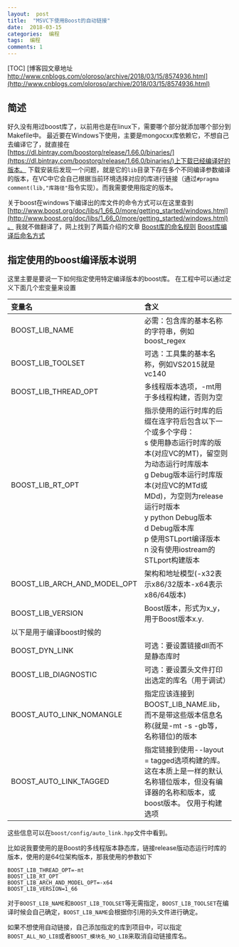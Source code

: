 ```yaml
---
layout:  post
title:  "MSVC下使用Boost的自动链接"
date:  2018-03-15
categories:  编程
tags:  编程
comments: 1
---
```


[TOC]
[博客园文章地址 http://www.cnblogs.com/oloroso/archive/2018/03/15/8574936.html](http://www.cnblogs.com/oloroso/archive/2018/03/15/8574936.html)
## 简述
好久没有用过boost库了，以前用也是在linux下，需要哪个部分就添加哪个部分到Makefile中。
最近要在Windows下使用，主要是mongocxx库依赖它，不想自己去编译它了，就直接在[https://dl.bintray.com/boostorg/release/1.66.0/binaries/](https://dl.bintray.com/boostorg/release/1.66.0/binaries/)上下载已经编译好的版本。
下载安装后发现一个问题，就是它的`lib`目录下存在多个不同编译参数编译的版本，在VC中它会自己根据当前环境选择对应的库进行链接（通过`#pragma comment(lib,"库路径"`指令实现）。而我需要使用指定的版本。

关于boost在windows下编译出的库文件的命令方式可以在这里查到[http://www.boost.org/doc/libs/1_66_0/more/getting_started/windows.html](http://www.boost.org/doc/libs/1_66_0/more/getting_started/windows.html)。
我就不做翻译了，网上找到了两篇介绍的文章
 [Boost库的命名规则](http://www.xuebuyuan.com/543678.html)
 [Boost库编译后命名方式](https://www.cnblogs.com/dementia/archive/2009/04/10/1433217.html)

## 指定使用的boost编译版本说明
这里主要是要说一下如何指定使用特定编译版本的boost库。
在工程中可以通过定义下面几个宏变量来设置

|变量名|含义|
|:---|:---|
|BOOST_LIB_NAME|必需：包含库的基本名称的字符串，例如boost_regex|
|BOOST_LIB_TOOLSET|可选：工具集的基本名称，例如VS2015就是vc140|
|BOOST_LIB_THREAD_OPT|多线程版本选项，-mt用于多线程构建，否则为空|
|BOOST_LIB_RT_OPT|指示使用的运行时库的后缀在连字符后包含以下一个或多个字母：<br>s    使用静态运行时库的版本(对应VC的MT)，留空则为动态运行时库版本<br>g    Debug版本运行时库版本(对应VC的MTd或MDd)，为空则为release运行时版本<br>y    python Debug版本<br>d    Debug版本库<br>p    使用STLport编译版本<br>n    没有使用iostream的STLport构建版本|
|BOOST_LIB_ARCH_AND_MODEL_OPT|架构和地址模型(-x32表示x86/32版本-x64表示x86/64版本)|
|BOOST_LIB_VERSION|Boost版本，形式为x_y，用于Boost版本x.y.|
|以下是用于编译boost时候的|
|BOOST_DYN_LINK|可选：要设置链接dll而不是静态库时|
|BOOST_LIB_DIAGNOSTIC|可选：要设置头文件打印出选定的库名（用于调试）|
|BOOST_AUTO_LINK_NOMANGLE|指定应该连接到BOOST_LIB_NAME.lib，而不是带这些版本信息名称(就是-mt -s -gb等，名称错位)的版本|
|BOOST_AUTO_LINK_TAGGED|指定链接到使用--layout = tagged选项构建的库。这在本质上是一样的默认名称错位版本，但没有编译器的名称和版本，或boost版本。 仅用于构建选项|

这些信息可以在`boost/config/auto_link.hpp`文件中看到。

比如说我要使用的是Boost的多线程版本静态库，链接release版动态运行时库的版本，使用的是64位架构版本，那我使用的参数如下
```
BOOST_LIB_THREAD_OPT=-mt
BOOST_LIB_RT_OPT
BOOST_LIB_ARCH_AND_MODEL_OPT=-x64
BOOST_LIB_VERSION=1_66
```
对于`BOOST_LIB_NAME`和`BOOST_LIB_TOOLSET`等无需指定，`BOOST_LIB_TOOLSET`在编译时候会自己确定，`BOOST_LIB_NAME`会根据你引用的头文件进行确定。

如果不想使用自动链接，自己添加指定的库到项目中，可以指定`BOOST_ALL_NO_LIB`或者`BOOST_模块名_NO_LIB`来取消自动链接库名。